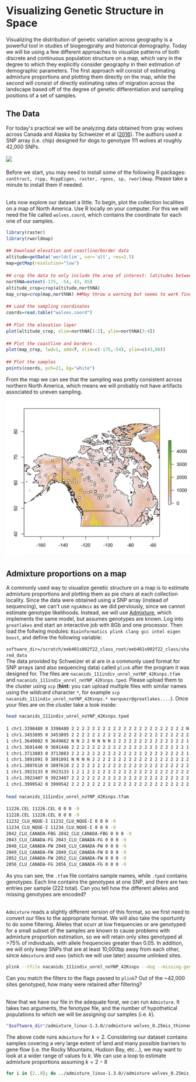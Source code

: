 Visualizing Genetic Structure in Space
============

Visualizing the distribution of genetic variation across geography is a powerful tool in studies of biogeogprahy and historical demography. Today we will be using a few different approaches to visualize patterns of both discrete and continuous population structure on a map, which vary in the degree to which they explicitly consider geography in their estimation of demographic parameters. The first approach will consist of estimating admixture proportions and plotting them directly on the map, while the second will consist of directly estimating rates of migration across the landscape based off of the degree of genetic differentiation and sampling positions of a set of samples. 

## The Data

For today's practical we will be analyzing data obtained from gray wolves across Canada and Alaska by Schweizer et al ([2016](https://onlinelibrary.wiley.com/doi/10.1111/mec.13364)). The authors used a SNP array (i.e. chip) designed for dogs to genotype 111 wolves at roughly 42,000 SNPs.<br><br>
<img src="https://nywolf.org/wp-content/uploads/2022/01/Trumpet_Lighthawk_family_winter_2020-scaled-2-1400x788.jpg" width="600">
<br><br>
Before we start, you may need to install some of the following R packages: `conStruct, rcpp, RcppEigen, raster, rgeos, sp, rworldmap`. Please take a minute to install them if needed.<br><br>

Lets now explore our dataset a little. To begin, plot the collection localities on a map of North America. Use R locally on your computer. For this we will need the file called `wolves.coord`, which contains the coordinate for each one of our samples. 

```R
library(raster)
library(rworldmap)

## Download elevation and coastline/border data
altitude=getData('worldclim', var='alt', res=2.5)
map=getMap(resolution="low")

## crop the data to only include the area of interest: latitudes between 43 and 85 and longitudes between -54 and -175. 
northNA=extent(-175, -54, 43, 85)
altitude_crop=crop(altitude,northNA)
map_crop=crop(map,northNA) ##May throw a warning but seems to work fine regardless

## Load the sampling coordinates
coords=read.table("wolves.coord")

## Plot the elevation layer
plot(altitude_crop, xlim=northNA[1:2], ylim=northNA[3:4])

## Plot the coastline and borders
plot(map_crop, lwd=1, add=T, xlim=c(-175,-54), ylim=c(43,80))

## Plot the samples
points(coords, pch=21, bg="white")
```
From the map we can see that the sampling was pretty consistent across northern North America, which means we will probably not have artifacts associated to uneven sampling. 

<img src="../Images/wolfMap.png" width="600">

## Admixture proportions on a map

A commonly used way to visualize genetic structure on a map is to estimate admixture proportions and plotting them as pie chars at each collection locality. Since the data were obtained using a SNP array (instead of sequencing), we can't use `ngsAdmix` as we did perviously, since we cannot estimate genotype likelihoods. Instead, we will use [Admixture](https://dalexander.github.io/admixture/index.html), which implements the same model, but assumes genotypes are known. Log into `greatlakes` and start an interactive job with 8Gb and one processor. Then load the follwing modules: `Bioinformatics plink clang gcc intel eigen boost`, and define the following variable:<br>

```software_dir=/scratch/eeb401s002f22_class_root/eeb401s002f22_class/shared_data```
<br>
The data provided by Schweizer et al are in a commonly used format for SNP arrays (and also sequencing data) called `plink` after the program it was designed for. The files are `nacanids_111indiv_unrel_noYNP_42Ksnps.tfam` and `nacanids_111indiv_unrel_noYNP_42Ksnps.tped`. Please upload them to the cluster using `scp` (<b>hint:</b> you can upload multiple files with similar names using the <i>wildcard</i> character `*`, for example `scp nacanids_111indiv_unrel_noYNP_42Ksnps.* marquezr@greatlakes....`). Once your files are on the cluster take a look inside:

```bash
head nacanids_111indiv_unrel_noYNP_42Ksnps.tped 

1 chr1.3398480 0 3398480 2 2 2 2 2 2 2 2 2 2 2 2 2 2 2 2 2 2 2 2 2 2 N N 2 2 2 2 2 2 2 2 2 2 2 2 2 2 2 2 2 2 2 2 2 2 2 2 2 2 2 2 2 2 2 2 2 2 2 2 2 2 2 2 2 2 2 2 N N 2 2 2 2 2 2 2 2 2 2 2 2 2 2 2 2 2 2 2 2 2 2 2 2 2 2 N N 2 2 2 2 2 2 2 2 N N 2 2 2 2 2 2 2 2 2 2 2 2 2 2 2 2 N N 2 2 2 2 2 2 1 2 2 2 2 2 2 2 2 2 1 1 2 2 1 2 2 2 2 2 2 2 2 2 2 2 2 2 2 2 2 2 2 2 2 2 2 2 2 2 N N 2 2 2 2 2 2 2 2 2 2 2 2 2 2 2 2 2 2 2 2 2 2 2 2 2 2 2 2 2 2 2 2 1 2 2 2 2 2 2 2 2 2 2 2 2 2 2 2
1 chr1.3453895 0 3453895 2 2 2 2 2 2 2 2 2 2 2 2 2 2 2 2 2 2 2 2 2 2 2 2 2 2 2 2 2 2 2 2 2 2 2 2 2 2 2 2 2 2 2 2 2 2 2 2 2 2 2 2 2 2 2 2 2 2 2 2 2 2 2 2 2 2 2 2 2 2 2 2 2 2 2 2 2 2 2 2 2 2 2 2 2 2 2 2 2 2 2 2 2 2 2 2 2 2 2 2 2 2 2 2 2 2 2 2 2 2 2 2 2 2 2 2 N N 2 2 2 2 2 2 2 2 2 2 2 2 2 2 2 2 2 2 2 2 2 2 2 2 2 2 2 2 2 2 2 2 2 2 2 2 2 2 2 2 2 2 2 2 2 2 2 2 2 2 2 2 2 2 2 2 2 2 2 2 2 2 2 2 2 2 2 2 2 2 2 2 2 2 2 2 2 2 2 2 2 2 2 2 2 2 2 2 2 2 2 2 2 2 2 2 2 2 2 2 2 2 2 2
1 chr1.3649882 0 3649882 N N 2 2 N N N N 2 2 2 2 2 2 2 2 2 2 2 2 2 2 1 2 2 2 2 2 2 2 2 2 2 2 2 2 2 2 2 2 2 2 N N N N 2 2 2 2 2 2 2 2 N N N N N N 2 2 N N N N 2 2 N N 2 2 2 2 2 2 2 2 2 2 2 2 2 2 2 2 2 2 2 2 2 2 2 2 2 2 2 2 2 2 2 2 2 2 2 2 2 2 2 2 2 2 2 2 2 2 2 2 2 2 2 2 2 2 1 2 2 2 2 2 2 2 1 2 2 2 2 2 2 2 2 2 1 1 2 2 1 2 2 2 2 2 2 2 2 2 2 2 2 2 2 2 2 2 2 2 2 2 2 2 2 2 2 2 2 2 2 2 2 2 2 2 2 2 2 2 2 2 2 2 2 2 2 2 2 2 2 2 2 2 2 2 2 2 2 2 1 2 N N 2 2 2 2 2 2 2 2 2 2 2 2
1 chr1.3691446 0 3691446 2 2 2 2 2 2 2 2 2 2 2 2 2 2 2 2 2 2 2 2 2 2 1 2 2 2 2 2 2 2 2 2 2 2 2 2 2 2 2 2 2 2 2 2 2 2 2 2 2 2 2 2 2 2 2 2 2 2 2 2 2 2 2 2 2 2 2 2 2 2 2 2 2 2 2 2 2 2 2 2 2 2 2 2 2 2 2 2 2 2 2 2 2 2 2 2 2 2 2 2 2 2 N N 2 2 2 2 2 2 2 2 2 2 2 2 2 2 2 2 2 2 2 2 1 2 2 2 2 2 2 2 1 2 2 2 2 2 2 2 2 2 1 1 2 2 1 2 2 2 2 2 2 2 2 2 2 2 2 2 2 2 2 2 2 2 2 2 2 2 2 2 2 2 2 2 2 2 2 2 2 2 2 2 2 2 2 2 2 2 2 2 2 2 2 2 2 2 2 2 2 2 2 2 2 2 1 2 2 2 2 2 2 2 2 2 2 2 2 2 2 2
1 chr1.3713883 0 3713883 2 2 2 2 2 2 2 2 2 2 2 2 2 2 2 2 2 2 2 2 2 2 1 2 2 2 2 2 2 2 2 2 2 2 2 2 2 2 2 2 2 2 2 2 2 2 2 2 2 2 2 2 2 2 2 2 2 2 2 2 2 2 2 2 2 2 2 2 2 2 2 2 2 2 2 2 2 2 2 2 2 2 2 2 2 2 2 2 2 2 2 2 2 2 2 2 2 2 2 2 2 2 2 2 2 2 2 2 2 2 2 2 2 2 2 2 2 2 2 2 2 2 2 2 1 2 2 2 2 2 2 2 1 2 2 2 2 2 2 2 2 2 1 1 2 2 1 2 2 2 2 2 2 2 2 2 2 2 2 2 2 2 2 2 2 2 2 2 2 2 2 2 2 2 2 2 2 2 2 2 2 2 2 2 2 2 2 2 2 2 2 2 2 2 2 2 2 2 2 2 2 2 2 2 2 2 1 2 2 2 2 2 2 2 2 2 2 2 2 2 2 2
1 chr1.3891091 0 3891091 N N N N 2 2 2 2 2 2 2 2 2 2 2 2 2 2 2 2 2 2 2 2 2 2 2 2 2 2 2 2 2 2 1 2 2 2 2 2 N N 2 2 1 2 2 2 2 2 2 2 2 2 N N 2 2 1 2 2 2 2 2 2 2 1 2 2 2 2 2 2 2 2 2 2 2 1 2 2 2 2 2 1 2 2 2 2 2 2 2 2 2 2 2 2 2 1 2 2 2 2 2 2 2 N N 2 2 2 2 2 2 2 2 2 2 2 2 2 2 2 2 1 2 2 2 2 2 2 2 1 2 2 2 2 2 2 2 2 2 1 1 2 2 1 2 2 2 2 2 2 2 2 2 2 2 2 2 2 2 2 2 2 2 2 2 2 2 2 2 1 2 2 2 2 2 2 2 2 2 2 2 2 2 2 2 2 2 2 2 2 2 2 2 2 2 2 2 2 2 2 2 2 2 2 2 2 2 2 2 2 2 2 2 2 2 2 2 2 2
1 chr1.3897610 0 3897610 2 2 2 2 2 2 2 2 2 2 2 2 2 2 2 2 2 2 2 2 2 2 2 2 2 2 2 2 2 2 2 2 2 2 2 2 2 2 2 2 2 2 2 2 2 2 2 2 2 2 2 2 2 2 2 2 2 2 2 2 2 2 2 2 2 2 2 2 2 2 2 2 2 2 2 2 2 2 2 2 2 2 2 2 2 2 2 2 2 2 2 2 2 2 2 2 2 2 2 2 2 2 2 2 2 2 2 2 2 2 2 2 2 2 2 2 2 2 2 2 2 2 2 2 2 2 2 2 2 2 2 2 2 2 2 2 2 2 2 2 2 2 2 2 2 2 2 2 2 2 2 2 2 2 2 2 2 2 2 2 2 2 2 2 2 2 2 2 2 2 2 2 2 2 2 2 2 2 2 2 2 2 2 2 2 2 2 2 2 2 2 2 2 2 2 2 2 2 2 2 2 2 2 2 2 2 2 2 2 2 2 2 2 2 2 2 2 2 2 2 2 2
1 chr1.3923133 0 3923133 1 2 1 2 2 2 2 2 2 2 2 2 2 2 2 2 2 2 2 2 2 2 2 2 2 2 2 2 2 2 2 2 2 2 1 2 2 2 2 2 2 2 2 2 1 2 2 2 2 2 2 2 2 2 1 2 2 2 1 2 2 2 2 2 2 2 1 2 2 2 2 2 2 2 2 2 2 2 1 2 2 2 2 2 1 2 2 2 2 2 2 2 2 2 2 2 2 2 1 2 2 2 2 2 2 2 1 2 2 2 2 2 2 2 2 2 2 2 2 2 2 2 2 2 1 2 2 2 2 2 2 2 1 2 2 2 2 2 2 2 2 2 1 1 2 2 1 2 2 2 2 2 2 2 2 2 2 2 2 2 2 2 2 2 2 2 2 2 2 2 2 2 1 2 2 2 2 2 2 2 2 2 2 2 2 2 2 2 2 2 2 2 2 2 2 2 2 2 2 2 2 2 2 2 2 2 2 2 2 2 2 2 2 2 2 2 2 2 2 2 2 2
1 chr1.3923407 0 3923407 2 2 2 2 2 2 2 2 2 2 2 2 2 2 2 2 2 2 2 2 2 2 2 2 2 2 2 2 2 2 2 2 2 2 2 2 2 2 2 2 2 2 2 2 2 2 2 2 2 2 2 2 2 2 2 2 2 2 2 2 2 2 2 2 2 2 2 2 2 2 2 2 2 2 2 2 2 2 2 2 2 2 2 2 2 2 2 2 2 2 2 2 2 2 2 2 2 2 2 2 2 2 2 2 2 2 2 2 2 2 2 2 2 2 2 2 2 2 2 2 2 2 2 2 2 2 2 2 2 2 2 2 2 2 2 2 2 2 2 2 2 2 2 2 2 2 2 2 2 2 2 2 2 2 2 2 2 2 2 2 2 2 2 2 2 2 2 2 2 2 2 2 2 2 2 2 2 2 2 2 2 2 2 2 2 2 2 2 2 2 2 2 2 2 2 2 2 2 2 2 2 2 2 2 2 2 2 2 2 2 2 2 2 2 2 2 2 2 2 2 2 2
1 chr1.3999542 0 3999542 2 2 2 2 2 2 2 2 2 2 2 2 2 2 2 2 2 2 2 2 2 2 2 2 2 2 2 2 2 2 2 2 2 2 2 2 2 2 2 2 N N 2 2 2 2 2 2 2 2 2 2 2 2 2 2 2 2 2 2 2 2 2 2 2 2 2 2 2 2 2 2 2 2 2 2 2 2 2 2 2 2 2 2 2 2 2 2 2 2 2 2 2 2 2 2 2 2 2 2 2 2 2 2 2 2 2 2 2 2 2 2 2 2 2 2 2 2 2 2 2 2 2 2 2 2 2 2 2 2 2 2 2 2 2 2 2 2 2 2 2 2 2 2 2 2 2 2 2 2 2 2 2 2 2 2 2 2 2 2 2 2 2 2 2 2 2 2 2 2 2 2 2 2 2 2 2 2 2 2 2 2 2 2 2 2 2 2 2 2 2 2 2 2 2 2 2 2 2 2 2 2 2 2 2 2 2 2 2 2 2 2 2 2 2 2 2 2 2 2 2 2

head nacanids_111indiv_unrel_noYNP_42Ksnps.tfam 

11226.CEL 11226.CEL 0 0 0 -9
11228.CEL 11228.CEL 0 0 0 -9
11232_CLU_NQUE-I 11232_CLU_NQUE-I 0 0 0 -9
11234_CLU_NQUE-I 11234_CLU_NQUE-I 0 0 0 -9
2042_CLU_CANADA-FBG 2042_CLU_CANADA-FBG 0 0 0 -9
2043_CLU_CANADA-FG 2043_CLU_CANADA-FG 0 0 0 -9
2048_CLU_CANADA-FW 2048_CLU_CANADA-FW 0 0 0 -9
2049_CLU_CANADA-FW 2049_CLU_CANADA-FW 0 0 0 -9
2052_CLU_CANADA-FW 2052_CLU_CANADA-FW 0 0 0 -9
2056_CLU_CANADA-FG 2056_CLU_CANADA-FG 0 0 0 -9
```

As you can see, the `.tfam` file contains sample names, while `.tped` contains genotypes. Each line contains the genotypes at one SNP, and there are two entries per sample (222 total). Can you tell how the different alleles and missing genotypes are encoded?<br><br> 

`Admixture` reads a slightly different version of this format, so we first need to convert our files to the appropriate format. We will also take the oportunity to do some filtering. Alleles that ocurr at low frequencies or are genotyped for a small subset of the samples are known to cause problems with admixture proportion estimation, so we will retain only sites genotyped at >75% of individuals, with allele frequencies greater than 0.05. In addition, we will only keep SNPs that are at least 10,000bp away from each other, since `Admixture` and `eems` (which we will use later) assume unlinked sites. 

```bash
plink --tfile nacanids_111indiv_unrel_noYNP_42Ksnps --dog --missing-genotype N --biallelic-only --geno 0.25 --maf 0.05 --bp-space 10000 --make-bed --out wolves_0.25mis_thinned
```
Can you match the filters to the flags passed to `plink`? Out of the ~42,000 sites genotyped, how many were retained after filtering? <br><br>

Now that we have our file in the adequate forat, we can run `Admixture`. It takes two arguments, the fenotype file, and the number of hypothetical populations to which we will be assigning our samples (i.e. $k$). 

```bash
"$software_dir"/admixture_linux-1.3.0//admixture wolves_0.25mis_thinned.bed 2
```

The above code runs `Admixture` for $k=2$. Considering our dataset contains samples covering a very large extent of land and many possible barriers to gene flow (i.e. the Rocky Mountains, Hudson Bay, etc...), we may want to look at a wider range of values fo $k$. We can use a loop to estimate admixture proportions assuming $k=2-8$

```bash 
for i in {2..8}; do ../admixture_linux-1.3.0//admixture wolves_0.25mis_thinned.bed $i; done
```
